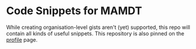 # Code Snippets for MAMDT

While creating organisation-level gists aren't (yet) supported, this repo will contain all kinds of useful snippets. This repository is also pinned on the [profile](https://github.com/MAMDT) page.
